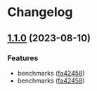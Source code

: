 # Changelog

## [1.1.0](https://github.com/ZenGo-X/gotham-city/compare/v1.0.0...v1.1.0) (2023-08-10)


### Features

* benchmarks ([fa42458](https://github.com/ZenGo-X/gotham-city/commit/fa424582ac57ad5c0727f9c2eb2813a119cf81fa))
* benchmarks ([fa42458](https://github.com/ZenGo-X/gotham-city/commit/fa424582ac57ad5c0727f9c2eb2813a119cf81fa))
